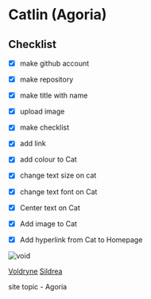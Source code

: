 # Catlin (Agoria)
## Checklist

- [x] make github account
  
- [x] make repository

- [x] make title with name

- [x] upload image

- [x] make checklist

- [x] add link

- [x] add colour to Cat

- [x] change text size on cat

- [x] change text font on Cat

- [x] Center text on Cat

- [x] Add image to Cat

- [x] Add hyperlink from Cat to Homepage

![void](https://pics.craiyon.com/2023-11-28/3qdNaUtnSc2p4kfBKNy3ug.webp)


[Voldryne](https://chocomelody1.github.io/Cat/)
[Sildrea](https://chocomelody1.github.io/Sildrea/)

site topic - Agoria 
